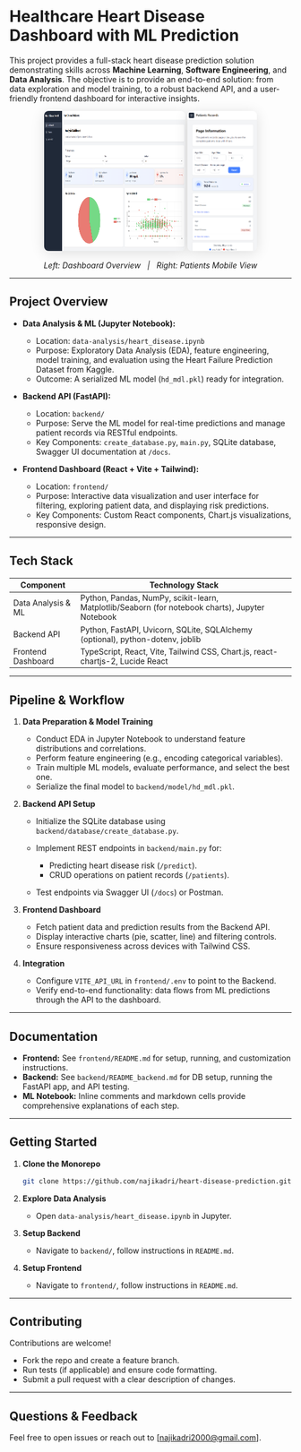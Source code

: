 # Healthcare Heart Disease Dashboard with ML Prediction

This project provides a full-stack heart disease prediction solution demonstrating skills across **Machine Learning**, **Software Engineering**, and **Data Analysis**. The objective is to provide an end-to-end solution: from data exploration and model training, to a robust backend API, and a user-friendly frontend dashboard for interactive insights.

<p align="center">
  <img src="./screenshots/dashboard-demo.png" alt="Dashboard Overview" height="250px" width="50%" style="border-radius:8px; box-shadow:0 4px 24px rgba(0,0,0,0.12);" />
  <img src="./screenshots/mobile-view.png" alt="Patients Mobile View" height="250px" style="border-radius:8px; box-shadow:0 4px 24px rgba(0,0,0,0.12);" />
</p>
<p align="center">
  <em>Left: Dashboard Overview &nbsp; | &nbsp; Right: Patients Mobile View</em>
</p>

---

## Project Overview

* **Data Analysis & ML (Jupyter Notebook):**

  * Location: `data-analysis/heart_disease.ipynb`
  * Purpose: Exploratory Data Analysis (EDA), feature engineering, model training, and evaluation using the Heart Failure Prediction Dataset from Kaggle.
  * Outcome: A serialized ML model (`hd_mdl.pkl`) ready for integration.

* **Backend API (FastAPI):**

  * Location: `backend/`
  * Purpose: Serve the ML model for real-time predictions and manage patient records via RESTful endpoints.
  * Key Components: `create_database.py`, `main.py`, SQLite database, Swagger UI documentation at `/docs`.

* **Frontend Dashboard (React + Vite + Tailwind):**

  * Location: `frontend/`
  * Purpose: Interactive data visualization and user interface for filtering, exploring patient data, and displaying risk predictions.
  * Key Components: Custom React components, Chart.js visualizations, responsive design.

---

## Tech Stack

| Component          | Technology Stack                                                                                |
| ------------------ | ----------------------------------------------------------------------------------------------- |
| Data Analysis & ML | Python, Pandas, NumPy, scikit-learn, Matplotlib/Seaborn (for notebook charts), Jupyter Notebook |
| Backend API        | Python, FastAPI, Uvicorn, SQLite, SQLAlchemy (optional), python-dotenv, joblib                  |
| Frontend Dashboard | TypeScript, React, Vite, Tailwind CSS, Chart.js, react-chartjs-2, Lucide React                  |

---

## Pipeline & Workflow

1. **Data Preparation & Model Training**

   * Conduct EDA in Jupyter Notebook to understand feature distributions and correlations.
   * Perform feature engineering (e.g., encoding categorical variables).
   * Train multiple ML models, evaluate performance, and select the best one.
   * Serialize the final model to `backend/model/hd_mdl.pkl`.

2. **Backend API Setup**

   * Initialize the SQLite database using `backend/database/create_database.py`.
   * Implement REST endpoints in `backend/main.py` for:

     * Predicting heart disease risk (`/predict`).
     * CRUD operations on patient records (`/patients`).
   * Test endpoints via Swagger UI (`/docs`) or Postman.

3. **Frontend Dashboard**

   * Fetch patient data and prediction results from the Backend API.
   * Display interactive charts (pie, scatter, line) and filtering controls.
   * Ensure responsiveness across devices with Tailwind CSS.

4. **Integration**

   * Configure `VITE_API_URL` in `frontend/.env` to point to the Backend.
   * Verify end-to-end functionality: data flows from ML predictions through the API to the dashboard.

---

## Documentation

* **Frontend:** See `frontend/README.md` for setup, running, and customization instructions.
* **Backend:** See `backend/README_backend.md` for DB setup, running the FastAPI app, and API testing.
* **ML Notebook:** Inline comments and markdown cells provide comprehensive explanations of each step.

---

## Getting Started

1. **Clone the Monorepo**

   ```bash
   git clone https://github.com/najikadri/heart-disease-prediction.git
   ```
2. **Explore Data Analysis**

   * Open `data-analysis/heart_disease.ipynb` in Jupyter.
3. **Setup Backend**

   * Navigate to `backend/`, follow instructions in `README.md`.
4. **Setup Frontend**

   * Navigate to `frontend/`, follow instructions in `README.md`.

---

## Contributing

Contributions are welcome!

* Fork the repo and create a feature branch.
* Run tests (if applicable) and ensure code formatting.
* Submit a pull request with a clear description of changes.

---

## Questions & Feedback

Feel free to open issues or reach out to \[[najikadri2000@gmail.com](mailto:najikadri2000@gmail.com)].
